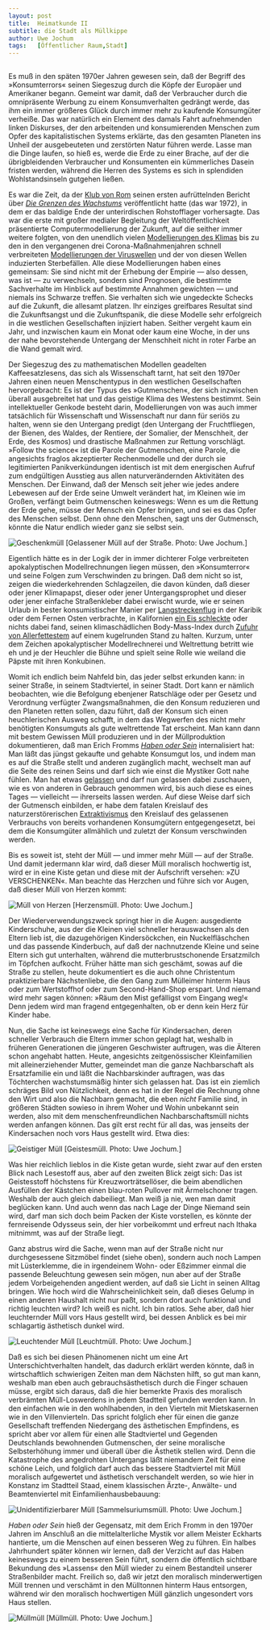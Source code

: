 ```yaml
---
layout:	post
title:	Heimatkunde II
subtitle: die Stadt als Müllkippe
author:	Uwe Jochum
tags:   [Öffentlicher Raum,Stadt]
---
```


<img src="https://vg01.met.vgwort.de/na/12dd47ed3611484c969946986b54ec4a" width="1" height="1" alt="">

Es muß in den späten 1970er Jahren gewesen sein, daß der Begriff
des »Konsumterrors« seinen Siegeszug durch die Köpfe der Europäer
und Amerikaner begann. Gemeint war damit, daß der Verbraucher
durch die omnipräsente Werbung zu einem Konsumverhalten gedrängt
werde, das ihm ein immer größeres Glück durch immer mehr zu
kaufende Konsumgüter verheiße. Das war natürlich ein Element des
damals Fahrt aufnehmenden linken Diskurses, der den arbeitenden
und konsumierenden Menschen zum Opfer des kapitalistischen
Systems erklärte, das den gesamten Planeten ins Unheil der
ausgebeuteten und zerstörten Natur führen werde. Lasse man die
Dinge laufen, so hieß es, werde die Erde zu einer Brache, auf der
die übrigbleidenden Verbraucher und Konsumenten ein kümmerliches
Dasein fristen werden, während die Herren des Systems es sich in
splendiden Wohlstandsinseln gutgehen ließen.

Es war die Zeit, da der [Klub von
Rom](https://de.wikipedia.org/wiki/Club_of_Rome) seinen ersten
aufrüttelnden Bericht über [*Die Grenzen des
Wachstums*](https://de.wikipedia.org/wiki/Die_Grenzen_des_Wachstums)
veröffentlicht hatte (das war 1972), in dem er das baldige Ende
der unterirdischen Rohstofflager vorhersagte. Das war die erste
mit großer medialer Begleitung der Weltöffentlichkeit
präsentierte Computermodellierung der Zukunft, auf die seither
immer weitere folgten, von den unendlich vielen [Modellierungen
des Klimas](https://de.wikipedia.org/wiki/Klimamodell) bis zu den
in den vergangenen drei Corona-Maßnahmenjahren schnell
verbreiteten [Modellierungen der
Viruswellen](https://www.nzz.ch/meinung/corona-und-die-modellierer-ihre-prognosen-liegen-oft-daneben-ld.1624036)
und der von diesen Wellen induzierten Sterbefällen. Alle diese
Modellierungen haben eines gemeinsam: Sie sind nicht mit der
Erhebung der Empirie — also dessen, was ist — zu verwechseln,
sondern sind Prognosen, die bestimmte Sachverhalte im Hinblick
auf bestimmte Annahmen gewichten — und niemals ins Schwarze
treffen. Sie verhalten sich wie ungedeckte Schecks auf die
Zukunft, die allesamt platzen. Ihr einziges greifbares Resultat
sind die Zukunftsangst und die Zukunftspanik, die diese Modelle
sehr erfolgreich in die westlichen Gesellschaften injiziert
haben. Seither vergeht kaum ein Jahr, und inzwischen kaum ein
Monat oder kaum eine Woche, in der uns der nahe bevorstehende
Untergang der Menschheit nicht in roter Farbe an die Wand gemalt
wird.

Der Siegeszug des zu mathematischen Modellen geadelten
Kaffeesatzlesens, das sich als Wissenschaft tarnt, hat seit den
1970er Jahren einen neuen Menschentypus in den westlichen
Gesellschaften hervorgebracht: Es ist der Typus des
»Gutmenschen«, der sich inzwischen überall ausgebreitet hat und
das geistige Klima des Westens bestimmt. Sein intellektueller
Genkode besteht darin, Modellierungen von was auch immer
tatsächlich für Wissenschaft und Wissenschaft nur dann für seriös
zu halten, wenn sie den Untergang predigt (den Untergang der
Fruchtfliegen, der Bienen, des Waldes, der Rentiere, der
Somalier, der Menschheit, der Erde, des Kosmos) und drastische
Maßnahmen zur Rettung vorschlägt. »Follow the science« ist die
Parole der Gutmenschen, eine Parole, die angesichts fraglos
akzeptierter Rechenmodelle und der durch sie legitimierten
Panikverkündungen identisch ist mit dem energischen Aufruf zum
endgültigen Ausstieg aus allen naturverändernden Aktivitäten des
Menschen. Der Einwand, daß der Mensch seit jeher wie jedes andere
Lebewesen auf der Erde seine Umwelt verändert hat, im Kleinen wie
im Großen, verfängt beim Gutmenschen keineswegs: Wenn es um die
Rettung der Erde gehe, müsse der Mensch ein Opfer bringen, und
sei es das Opfer des Menschen selbst. Denn ohne den Menschen,
sagt uns der Gutmensch, könnte die Natur endlich wieder ganz sie
selbst sein.

![Geschenkmüll](/5artikel/material/jochum-heimatkunde-02-01.jpg
"Geschenkmüll") [Gelassener Müll auf der Straße. Photo:
Uwe Jochum.]

Eigentlich hätte es in der Logik der in immer dichterer Folge
verbreiteten apokalyptischen Modellrechnungen liegen müssen, den
»Konsumterror« und seine Folgen zum Verschwinden zu bringen. Daß
dem nicht so ist, zeigen die wiederkehrenden Schlagzeilen, die
davon künden, daß dieser oder jener Klimapapst, dieser oder jener
Untergangsprophet und dieser oder jener einfache Straßenkleber
dabei erwischt wurde, wie er seinen Urlaub in bester
konsumistischer Manier per
[Langstreckenflug](https://www.n-tv.de/panorama/Klima-Kleber-verteidigen-ihren-Langstreckenflug-article23889778.html)
in der Karibik oder dem Fernen Osten verbrachte, in Kalifornien
[ein Eis
schleckte](https://www.tichyseinblick.de/daili-es-sentials/katharina-schulze-zum-eis-essen-nach-kalifornien/)
oder nichts dabei fand, seinen klimaschädlichen Body-Mass-Index
durch [Zufuhr von
Allerfettestem](https://jungefreiheit.de/politik/deutschland/2020/sie-predigen-salat-und-essen-burger/)
auf einem kugelrunden Stand zu halten. Kurzum, unter dem Zeichen
apokalyptischer Modellrechnerei und Weltrettung betritt wie eh
und je der Heuchler die Bühne und spielt seine Rolle wie weiland
die Päpste mit ihren Konkubinen.

Womit ich endlich beim Nahfeld bin, das jeder selbst erkunden
kann: in seiner Straße, in seinem Stadtviertel, in seiner
Stadt. Dort kann er nämlich beobachten, wie die Befolgung
ebenjener Ratschläge oder per Gesetz und Verordnung verfügter
Zwangsmaßnahmen, die den Konsum reduzieren und den Planeten
retten sollen, dazu führt, daß der Konsum sich einen
heuchlerischen Ausweg schafft, in dem das Wegwerfen des nicht
mehr benötigten Konsumguts als gute weltrettende Tat
erscheint. Man kann dann mit bestem Gewissen Müll produzieren und
in der Müllproduktion dokumentieren, daß man Erich Fromms [*Haben
oder Sein*](https://de.wikipedia.org/wiki/Haben_oder_Sein)
internalisiert hat: Man läßt das jüngst gekaufte und gehabte
Konsumgut los, und indem man es auf die Straße stellt und anderen
zugänglich macht, wechselt man auf die Seite des reinen Seins und
darf sich wie einst die Mystiker Gott nahe fühlen. Man hat etwas
[gelassen](https://de.wikipedia.org/wiki/Gelassenheit) und darf
nun gelassen dabei zuschauen, wie es von anderen in Gebrauch
genommen wird, bis auch diese es eines Tages — vielleicht —
ihrerseits lassen werden. Auf diese Weise darf sich der Gutmensch
einbilden, er habe dem fatalen Kreislauf des naturzerstörerischen
[Extraktivismus](https://de.wikipedia.org/wiki/Extraktivismus) den
Kreislauf des gelassenen Verbrauchs von bereits vorhandenen
Konsumgütern entgegengesetzt, bei dem die Konsumgüter allmählich
und zuletzt der Konsum verschwinden werden.

Bis es soweit ist, steht der Müll — und immer mehr Müll — auf der
Straße. Und damit jedermann klar wird, daß dieser Müll moralisch
hochwertig ist, wird er in eine Kiste getan und diese mit der
Aufschrift versehen: »ZU VERSCHENKEN«. Man beachte das Herzchen
und führe sich vor Augen, daß dieser Müll von Herzen kommt:

![Müll von Herzen](/5artikel/material/jochum-heimatkunde-02-02.jpg
"Müll von Herzen") [Herzensmüll. Photo: Uwe Jochum.]

Der Wiederverwendungszweck springt hier in die Augen: ausgediente
Kinderschuhe, aus der die Kleinen viel schneller herauswachsen
als den Eltern lieb ist, die dazugehörigen Kindersöckchen, ein
Nuckelfläschchen und das passende Kinderbuch, auf daß der
nachnutzende Kleine und seine Eltern sich gut unterhalten,
während die mutterbrustschonende Ersatzmilch im Töpfchen
aufkocht. Früher hätte man sich geschämt, sowas auf die Straße zu
stellen, heute dokumentiert es die auch ohne Christentum
praktizierbare Nächstenliebe, die den Gang zum Mülleimer hinterm
Haus oder zum Wertstoffhof oder zum Second-Hand-Shop erspart. Und
niemand wird mehr sagen können: »Räum den Mist gefälligst vom
Eingang weg!« Denn jedem wird man fragend entgegenhalten, ob er
denn kein Herz für Kinder habe.

Nun, die Sache ist keineswegs eine Sache für Kindersachen, deren
schneller Verbrauch die Eltern immer schon geplagt hat, weshalb
in früheren Generationen die jüngeren Geschwister auftrugen, was
die Älteren schon angehabt hatten. Heute, angesichts
zeitgenössischer Kleinfamilien mit alleinerziehender Mutter,
gemeindet man die ganze Nachbarschaft als Ersatzfamilie ein und
läßt die Nachbarskinder auftragen, was das Töchterchen
wachstumsmäßig hinter sich gelassen hat. Das ist ein ziemlich
schräges Bild von Nützlichkeit, denn es hat in der Regel die
Rechnung ohne den Wirt und also die Nachbarn gemacht, die eben
*nicht* Familie sind, in größeren Städten sowieso in ihrem Woher
und Wohin unbekannt sein werden, also mit dem
menschenfreundlichen Nachbarschaftsmüll nichts werden anfangen
können. Das gilt erst recht für all das, was jenseits der
Kindersachen noch vors Haus gestellt wird. Etwa dies:

![Geistiger Müll](/5artikel/material/jochum-heimatkunde-02-03.jpg
"Geistiger Müll") [Geistesmüll. Photo: Uwe Jochum.]

Was hier reichlich lieblos in die Kiste getan wurde, sieht zwar
auf den ersten Blick nach Lesestoff aus, aber auf den zweiten
Blick zeigt sich: Das ist Geistesstoff höchstens für
Kreuzworträtsellöser, die beim abendlichen Ausfüllen der Kästchen
einen blau-roten Pullover mit Ärmelschoner tragen. Weshalb der
auch gleich dabeiliegt. Man weiß ja nie, wen man damit beglücken
kann. Und auch wenn das nach Lage der Dinge Niemand sein wird,
darf man sich doch beim Packen der Kiste vorstellen, es könnte
der fernreisende Odysseus sein, der hier vorbeikommt und erfreut
nach Ithaka mitnimmt, was auf der Straße liegt.

Ganz abstrus wird die Sache, wenn man auf der Straße nicht nur
durchgesessene Sitzmöbel findet (siehe oben), sondern auch noch
Lampen mit Lüsterklemme, die in irgendeinem Wohn- oder Eßzimmer
einmal die passende Beleuchtung gewesen sein mögen, nun aber auf
der Straße jedem Vorbeigehenden angedient werden, auf daß sie
Licht in seinen Alltag bringen. Wie hoch wird die
Wahrscheinlichkeit sein, daß dieses Gelump in einen anderen
Haushalt nicht nur paßt, sondern dort auch funktional und richtig
leuchten wird? Ich weiß es nicht. Ich bin ratlos. Sehe aber, daß
hier leuchternder Müll vors Haus gestellt wird, bei dessen
Anblick es bei mir schlagartig ästhetisch dunkel wird.

![Leuchtender Müll](/5artikel/material/jochum-heimatkunde-02-04.jpg
"Leuchtender Müll") [Leuchtmüll. Photo: Uwe Jochum.]

Daß es sich bei diesen Phänomenen nicht um eine Art
Unterschichtverhalten handelt, das dadurch erklärt werden könnte,
daß in wirtschaftlich schwierigen Zeiten man dem Nächsten hilft,
so gut man kann, weshalb man eben auch gebrauchsästhetisch durch
die Finger schauen müsse, ergibt sich daraus, daß die hier
bemerkte Praxis des moralisch verbrämten Müll-Loswerdens in jedem
Stadtteil gefunden werden kann. In den einfachen wie in den
wohlhabenden, in den Vierteln mit Mietskasernen wie in den
Villenvierteln. Das spricht folglich eher für einen die ganze
Gesellschaft treffenden Niedergang des ästhetischen Empfindens,
es spricht aber vor allem für einen alle Stadtviertel und
Gegenden Deutschlands bewohnenden Gutmenschen, der seine
moralische Selbsterhöhung immer und überall über die Ästhetik
stellen wird. Denn die Katastrophe des angedrohten Untergangs
läßt niemandem Zeit für eine schöne Leich, und folglich darf auch
das bessere Stadtviertel mit Müll moralisch aufgewertet und
ästhetisch verschandelt werden, so wie hier in Konstanz im
Stadtteil Staad, einem klassischen Ärzte-, Anwälte- und
Beamtenviertel mit Einfamilienhausbebauung:

![Unidentifizierbarer
Müll](/5artikel/material/jochum-heimatkunde-02-05.jpg
"Unidentifizierbarer Müll") [Sammelsuriumsmüll. Photo: Uwe
Jochum.]

*Haben oder Sein* hieß der Gegensatz, mit dem Erich Fromm in den
1970er Jahren im Anschluß an die mittelalterliche Mystik vor
allem Meister Eckharts hantierte, um die Menschen auf einen
besseren Weg zu führen. Ein halbes Jahrhundert später können wir
lernen, daß der Verzicht auf das Haben keineswegs zu einem
besseren Sein führt, sondern die öffentlich sichtbare Bekundung
des »Lassens« den Müll wieder zu einem Bestandteil unserer
Straßenbilder macht. Freilich so, daß wir jetzt den moralisch
minderwertigen Müll trennen und verschämt in den Mülltonnen
hinterm Haus entsorgen, während wir den moralisch hochwertigen
Müll gänzlich ungesondert vors Haus stellen. 

![Müllmüll](/5artikel/material/jochum-heimatkunde-02-06.jpg
"Müllmüll") [Müllmüll. Photo: Uwe Jochum.]
